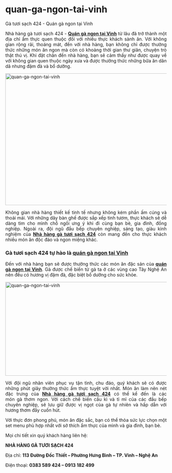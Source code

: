 # quan-ga-ngon-tai-vinh
Gà tươi sạch 424 - Quán gà ngon tại Vinh
<p style="text-align: justify;">Nhà hàng gà tươi sạch 424 - <a href="http://gatuoisach424.com/ga-tuoi-sach-424-quan-ga-ngon-tai-vinh/"><strong>Quán gà ngon tại Vinh</strong></a> từ lâu đã trở thành một địa chỉ ẩm thực quen thuộc đối với nhiều thực khách sành ăn. Với không gian rộng rãi, thoáng mát, đến với nhà hàng, bạn không chỉ được thưởng thức những món ăn ngon mà còn có khoảng thời gian thư giãn, chuyện trò thật thú vị. Khi đặt chân đến nhà hàng, bạn sẽ cảm thấy như được quay về với không gian quen thuộc ngày xưa và được thưởng thức những bữa ăn dân dã nhưng đậm đà và bổ dưỡng.</p>
<p style="text-align: justify;"><a href="http://gatuoisach424.com/ga-tuoi-sach-424-quan-ga-ngon-tai-vinh/"><img class="aligncenter wp-image-2295 size-full" src="http://gatuoisach424.com/wp-content/uploads/2014/06/23.jpg" alt="quan-ga-ngon-tai-vinh" width="550" height="412" /></a></p>
<p style="text-align: justify;">Không gian nhà hàng thiết kế tinh tế nhưng không kém phần ấm cúng và thoải mái. Với những dãy bàn ghế được sắp xếp tinh tươm, thực khách sẽ dễ dàng tìm cho mình chỗ ngồi ưng ý khi đi cùng bạn bè, gia đình, đồng nghiệp. Ngoài ra, đội ngũ đầu bếp chuyên nghiệp, sáng tạo, giàu kinh nghiệm của <a href="http://gatuoisach424.com"><strong>Nhà hàng gà tươi sạch 424</strong></a> còn mang đến cho thực khách nhiều món ăn độc đáo và ngon miệng khác.</p>

<h3 style="text-align: justify;"><strong>Gà tươi sạch 424 tự hào là <a href="http://gatuoisach424.com/ga-tuoi-sach-424-quan-ga-ngon-tai-vinh/">quán gà ngon tại Vinh</a></strong></h3>
<p style="text-align: justify;">Đến với nhà hàng bạn sẽ được thưởng thức các món ăn đặc sản của <a href="http://gatuoisach424.com/ga-tuoi-sach-424-quan-ga-ngon-tai-vinh/"><strong>quán gà ngon tại Vinh</strong></a>. Gà được chế biến từ gà ta ở các vùng cao Tây Nghệ An nên đều có hương vị đậm đà, đặc biệt bổ dưỡng cho sức khỏe.</p>
<p style="text-align: justify;"><a href="http://gatuoisach424.com/ga-tuoi-sach-424-quan-ga-ngon-tai-vinh/"><img class="aligncenter wp-image-2290 size-full" src="http://gatuoisach424.com/wp-content/uploads/2014/06/21.jpg" alt="quan-ga-ngon-tai-vinh" width="556" height="293" /></a></p>
<p style="text-align: justify;"><span style="vertical-align: inherit;"><span style="vertical-align: inherit;">Với đội ngũ nhân viên phục vụ tận tình, chu đáo, quý khách sẽ có được những phút giây thưởng thức ẩm thực tuyệt vời nhất. Món ăn làm nên nét đặc trưng của </span></span><a href="http://gatuoisach424.com"><strong><span style="vertical-align: inherit;"><span style="vertical-align: inherit;">Nhà hàng gà tươi sạch 424</span></span></strong></a><span style="vertical-align: inherit;"><span style="vertical-align: inherit;"> có thể kể đến là các món gà thơm ngon. Với cách chế biến cầu kì và tỉ mỉ của các đầu bếp chuyên nghiệp, sẽ lưu giữ được vị ngọt của gà tự nhiên và hấp dẫn với hương thơm đầy cuốn hút.</span></span></p>
<p style="text-align: justify;"><span style="vertical-align: inherit;"><span style="vertical-align: inherit;">Với thực đơn phong phú, món ăn đặc sắc, bạn có thể thỏa sức lực chọn một set menu phù hợp nhất với sở thích ẩm thực của mình và gia đình, bạn bè.</span></span></p>
<p style="text-align: justify;"><span style="vertical-align: inherit;"><span style="vertical-align: inherit;">Mọi chi tiết xin quý khách hàng liên hệ:</span></span></p>
<p style="text-align: justify;"><strong><span style="vertical-align: inherit;"><span style="vertical-align: inherit;">NHÀ HÀNG GÀ TƯƠI SẠCH 424</span></span></strong></p>
<p style="text-align: justify;"><i class="fa fa-map-marker"></i><span style="vertical-align: inherit;"><span style="vertical-align: inherit;">Địa chỉ: </span></span><strong><span style="vertical-align: inherit;"><span style="vertical-align: inherit;">113 Đường Đốc Thiết – Phường Hưng Bình – TP. Vinh – Nghệ An</span></span></strong></p>
<p style="text-align: justify;"><i class="fa fa-phone"></i><span style="vertical-align: inherit;"><span style="vertical-align: inherit;">Điện thoại: </span></span><strong><span style="vertical-align: inherit;"><span style="vertical-align: inherit;">0383 589 424 – 0913 182 499</span></span></strong></p>
&nbsp;
